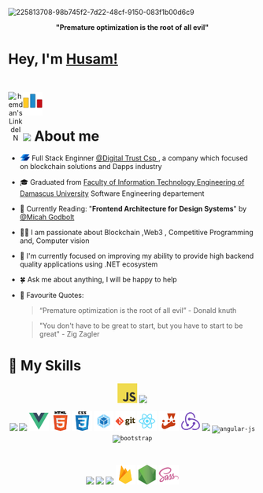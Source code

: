 
![225813708-98b745f2-7d22-48cf-9150-083f1b00d6c9](https://github.com/AbdallahHemdan/AbdallahHemdan/assets/40190772/8f0accf5-b4a7-497f-98f2-638566b68b3b)


<div align="center">

**"Premature optimization is the root of all evil"**

<!--[![Years Badge](https://badges.pufler.dev/years/AbdallahHemdan)](https://badges.pufler.dev)-->
<!-- [![Most Active GitHub User Rank](https://en4ykswhoyisq3x.m.pipedream.net)](https://commits.top/egypt.html) -->
<!--[![Repos Badge](https://badges.pufler.dev/repos/AbdallahHemdan)](https://badges.pufler.dev) -->
 
</div>

# Hey, I'm [Husam!](https://www.linkedin.com/in/hussam-kheami/)

<br/>

<div align="center">

 
<a href="https://www.linkedin.com/in/hussam-kheami/"><img align="left" alt="hemdan's LinkdeIN" width="30px" src="https://cdn-icons-png.flaticon.com/512/174/174857.png" draggable="false" /></a>

<a href="https://codeforces.com/profile/husam_kh95">
  <img align="left" alt="hemdan's codeforces" width="40px" src="https://github.com/AbdallahHemdan/AbdallahHemdan/blob/master/codeforces.png" draggable="false" />
</a>

</div>

<br />
<br />

# <img src="https://media.giphy.com/media/VgCDAzcKvsR6OM0uWg/giphy.gif" width="50" draggable="false" > About me

- <img src="https://github.com/AbdallahHemdan/AbdallahHemdan/blob/master/Instabug-Logomark_color.png" width="20" draggable="false"> Full Stack Enginner <a href="https://instabug.com/"> @Digital Trust Csp </a>, a company which focused on blockchain solutions and Dapps industry 

- 🎓 Graduated from <a href=" https://damascusuniversity.edu.sy/ite/">Faculty of Information Technology Engineering of Damascus University</a> Software Engineering departement

- 📖 Currently Reading: "**Frontend Architecture for Design Systems**" by [@Micah Godbolt](https://www.micahgodbolt.com/)

- 🏃‍♂️ I am passionate about Blockchain ,Web3 , Competitive Programming and, Computer vision 

- 🚧 I'm currently focused on improving my ability to provide high backend quality  applications using .NET ecosystem

- 🍀 Ask me about anything, I will be happy to help
 

- 💬 Favourite Quotes: 

  > “Premature optimization is the root of all evil” - Donald knuth

  > "You don't have to be great to start, but you have to start to be great"  - Zig Zagler


# 🧰 My Skills

<div align="center">

<code><img height="40" src="https://raw.githubusercontent.com/github/explore/80688e429a7d4ef2fca1e82350fe8e3517d3494d/topics/javascript/javascript.png"></code>
<code><img height="40" src="https://w7.pngwing.com/pngs/219/411/png-transparent-docker-logo-kubernetes-microservices-cloud-computing-dockers-logo-text-logo-cloud-computing-thumbnail.png"></code>

<code><img height="40" src=" https://cdn.freelogovectors.net/wp-content/uploads/2023/09/next-js-logo-freelogovectors.net_.png"></code>
<code><img height="40" src="https://upload.wikimedia.org/wikipedia/commons/0/0e/Microsoft_.NET_logo.png"></code>
<code><img height="40" src="https://raw.githubusercontent.com/github/explore/80688e429a7d4ef2fca1e82350fe8e3517d3494d/topics/vue/vue.png"></code>
<code><img height="40" src="https://raw.githubusercontent.com/github/explore/80688e429a7d4ef2fca1e82350fe8e3517d3494d/topics/html/html.png"></code>
<code><img height="40" src="https://raw.githubusercontent.com/github/explore/80688e429a7d4ef2fca1e82350fe8e3517d3494d/topics/css/css.png"></code>
<code><img height="40" src="https://raw.githubusercontent.com/github/explore/80688e429a7d4ef2fca1e82350fe8e3517d3494d/topics/webpack/webpack.png"></code>
<code><img height="40" src="https://raw.githubusercontent.com/github/explore/80688e429a7d4ef2fca1e82350fe8e3517d3494d/topics/git/git.png"></code>
<code><img height="40" src="https://raw.githubusercontent.com/github/explore/80688e429a7d4ef2fca1e82350fe8e3517d3494d/topics/react/react.png"></code>
<code><img height="40" src="https://raw.githubusercontent.com/vscode-icons/vscode-icons/master/icons/file_type_jest.svg?sanitize=true"></code>
<code><img height="40" src="https://raw.githubusercontent.com/github/explore/80688e429a7d4ef2fca1e82350fe8e3517d3494d/topics/redux/redux.png"></code>
<code><img height="40" src=" https://i.pinimg.com/736x/4a/2b/e7/4a2be73b1e2efb44355436c40bf496dd.jpg"></code>
<code><img src="https://kinsta.com/wp-content/uploads/2022/05/nuxt-js-logo.jpeg" alt="angular-js" width="40" height="40" /></code>
<code><img src="https://cdnblog.webkul.com/blog/wp-content/uploads/2024/05/tailwindcss-1633184775.webp" alt="bootstrap" width="40" height="40" /></code>

<br />

<code><img height="40" src="https://download.logo.wine/logo/C%2B%2B/C%2B%2B-Logo.wine.png"></code>
<code><img height="40" src="https://download.logo.wine/logo/Java_(programming_language)/Java_(programming_language)-Logo.wine.png"></code>
<code><img height="40" src=" https://images.icon-icons.com/2415/PNG/512/typescript_original_logo_icon_146317.png"></code>
<code><img height="40" src="https://raw.githubusercontent.com/github/explore/80688e429a7d4ef2fca1e82350fe8e3517d3494d/topics/firebase/firebase.png"></code>
<code><img height="40" src="https://raw.githubusercontent.com/github/explore/80688e429a7d4ef2fca1e82350fe8e3517d3494d/topics/nodejs/nodejs.png"></code>
<code><img height="40" src="https://raw.githubusercontent.com/github/explore/80688e429a7d4ef2fca1e82350fe8e3517d3494d/topics/sass/sass.png"></code>


</div>

 

 
<!-- BLOG:END -->
<!-- 
<div align="center">

![Anurag's github stats](https://github-readme-stats.vercel.app/api?username=AbdallahHemdan&show_icons=true&theme=radical)
  
</div> -->
